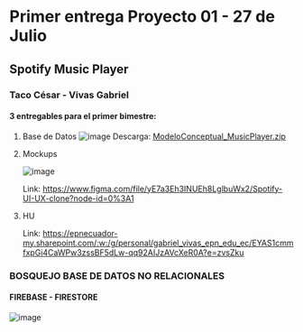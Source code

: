 # Primer entrega Proyecto 01 - 27 de Julio
## Spotify Music Player
### Taco César - Vivas Gabriel

#### 3 entregables para el primer bimestre:

1. Base de Datos
	![image](https://user-images.githubusercontent.com/34403342/127072489-4d400cbd-8bb3-43ab-9f5f-aabdef27a544.png)
  Descarga:
  [ModeloConceptual_MusicPlayer.zip](https://github.com/2021-a-moviles-computacion/mov-comp-taco-apolo-cesar-paolo/files/6881705/ModeloConceptual_MusicPlayer.zip)

2. Mockups

	![image](https://user-images.githubusercontent.com/34403342/127072667-c5e237c2-7bf5-47de-a9b3-f33762eeadfd.png)
  
    Link: https://www.figma.com/file/yE7a3Eh3INUEh8LglbuWx2/Spotify-UI-UX-clone?node-id=0%3A1  
3. HU

    Link: https://epnecuador-my.sharepoint.com/:w:/g/personal/gabriel_vivas_epn_edu_ec/EYAS1cmmfxpGi4CaWPw3zssBF5dLw-qq92AIJzAVcXeR0A?e=zvsZku 

### BOSQUEJO BASE DE DATOS NO RELACIONALES 
#### FIREBASE - FIRESTORE

![image](https://user-images.githubusercontent.com/34403342/129267141-3f8f5d7d-7b18-4d9c-9c7c-bfe5ae5625da.png)



